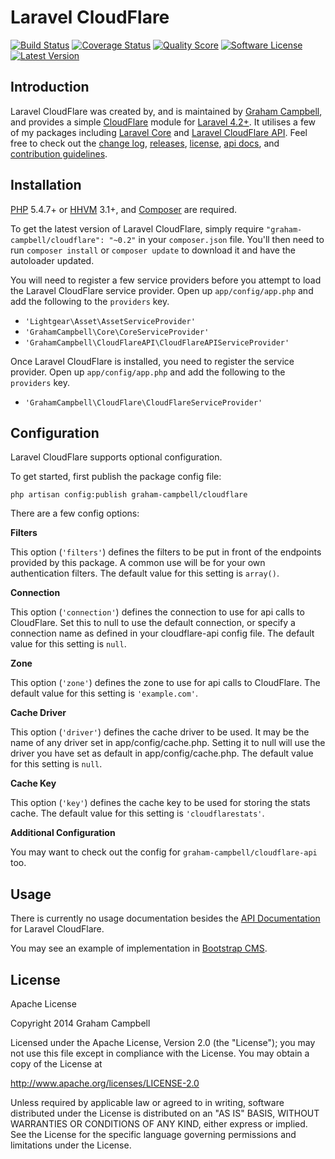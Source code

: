 Laravel CloudFlare
==================


[![Build Status](https://img.shields.io/travis/GrahamCampbell/Laravel-CloudFlare/master.svg?style=flat)](https://travis-ci.org/GrahamCampbell/Laravel-CloudFlare)
[![Coverage Status](https://img.shields.io/scrutinizer/coverage/g/GrahamCampbell/Laravel-CloudFlare.svg?style=flat)](https://scrutinizer-ci.com/g/GrahamCampbell/Laravel-CloudFlare/code-structure)
[![Quality Score](https://img.shields.io/scrutinizer/g/GrahamCampbell/Laravel-CloudFlare.svg?style=flat)](https://scrutinizer-ci.com/g/GrahamCampbell/Laravel-CloudFlare)
[![Software License](https://img.shields.io/badge/license-Apache%202.0-brightgreen.svg?style=flat)](LICENSE.md)
[![Latest Version](https://img.shields.io/github/release/GrahamCampbell/Laravel-CloudFlare.svg?style=flat)](https://github.com/GrahamCampbell/Laravel-CloudFlare/releases)


## Introduction

Laravel CloudFlare was created by, and is maintained by [Graham Campbell](https://github.com/GrahamCampbell), and provides a simple [CloudFlare](https://www.cloudflare.com/) module for [Laravel 4.2+](http://laravel.com). It utilises a few of my packages including [Laravel Core](https://github.com/GrahamCampbell/Laravel-Core) and [Laravel CloudFlare API](https://github.com/GrahamCampbell/Laravel-CloudFlare-API). Feel free to check out the [change log](CHANGELOG.md), [releases](https://github.com/GrahamCampbell/Laravel-CloudFlare/releases), [license](LICENSE.md), [api docs](http://docs.grahamjcampbell.co.uk), and [contribution guidelines](CONTRIBUTING.md).


## Installation

[PHP](https://php.net) 5.4.7+ or [HHVM](http://hhvm.com) 3.1+, and [Composer](https://getcomposer.org) are required.

To get the latest version of Laravel CloudFlare, simply require `"graham-campbell/cloudflare": "~0.2"` in your `composer.json` file. You'll then need to run `composer install` or `composer update` to download it and have the autoloader updated.

You will need to register a few service providers before you attempt to load the Laravel CloudFlare service provider. Open up `app/config/app.php` and add the following to the `providers` key.

* `'Lightgear\Asset\AssetServiceProvider'`
* `'GrahamCampbell\Core\CoreServiceProvider'`
* `'GrahamCampbell\CloudFlareAPI\CloudFlareAPIServiceProvider'`

Once Laravel CloudFlare is installed, you need to register the service provider. Open up `app/config/app.php` and add the following to the `providers` key.

* `'GrahamCampbell\CloudFlare\CloudFlareServiceProvider'`


## Configuration

Laravel CloudFlare supports optional configuration.

To get started, first publish the package config file:

    php artisan config:publish graham-campbell/cloudflare

There are a few config options:

**Filters**

This option (`'filters'`) defines the filters to be put in front of the endpoints provided by this package. A common use will be for your own authentication filters. The default value for this setting is `array()`.

**Connection**

This option (`'connection'`) defines the connection to use for api calls to CloudFlare. Set this to null to use the default connection, or specify a connection name as defined in your cloudflare-api config file. The default value for this setting is `null`.

**Zone**

This option (`'zone'`) defines the zone to use for api calls to CloudFlare. The default value for this setting is `'example.com'`.

**Cache Driver**

This option (`'driver'`) defines the cache driver to be used. It may be the name of any driver set in app/config/cache.php. Setting it to null will use the driver you have set as default in app/config/cache.php. The default value for this setting is `null`.

**Cache Key**

This option (`'key'`) defines the cache key to be used for storing the stats cache. The default value for this setting is `'cloudflarestats'`.


**Additional Configuration**

You may want to check out the config for `graham-campbell/cloudflare-api` too.


## Usage

There is currently no usage documentation besides the [API Documentation](http://grahamcampbell.github.io/Laravel-CloudFlare
) for Laravel CloudFlare.

You may see an example of implementation in [Bootstrap CMS](https://github.com/GrahamCampbell/Bootstrap-CMS).


## License

Apache License

Copyright 2014 Graham Campbell

Licensed under the Apache License, Version 2.0 (the "License");
you may not use this file except in compliance with the License.
You may obtain a copy of the License at

 http://www.apache.org/licenses/LICENSE-2.0

Unless required by applicable law or agreed to in writing, software
distributed under the License is distributed on an "AS IS" BASIS,
WITHOUT WARRANTIES OR CONDITIONS OF ANY KIND, either express or implied.
See the License for the specific language governing permissions and
limitations under the License.
